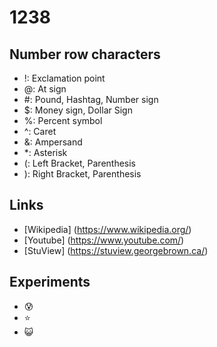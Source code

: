 # 1238
## Number row characters
* !: Exclamation point
* @: At sign
* \#: Pound, Hashtag, Number sign
* $: Money sign, Dollar Sign 
* %: Percent symbol 
* ^: Caret
* &: Ampersand
* \*: Asterisk
* (: Left Bracket, Parenthesis
* ): Right Bracket, Parenthesis

## Links
* [Wikipedia] (https://www.wikipedia.org/)
* [Youtube] (https://www.youtube.com/)
* [StuView] (https://stuview.georgebrown.ca/)

## Experiments
* :cold_sweat:
* :star:
* :smiley_cat:
